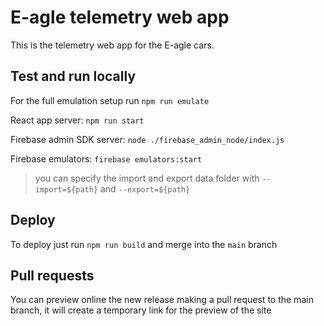 # E-agle telemetry web app

This is the telemetry web app for the E-agle cars.

## Test and run locally
For the full emulation setup run `npm run emulate`

React app server: `npm run start`

Firebase admin SDK server: `node ./firebase_admin_node/index.js`

Firebase emulators: `firebase emulators:start` 
> you can specify the import and export data folder with `--import=${path}` and `--export=${path}`

## Deploy
To deploy just run `npm run build` and merge into the `main` branch

## Pull requests
You can preview online the new release making a pull request to the main branch, it will create a temporary link for the preview of the site 